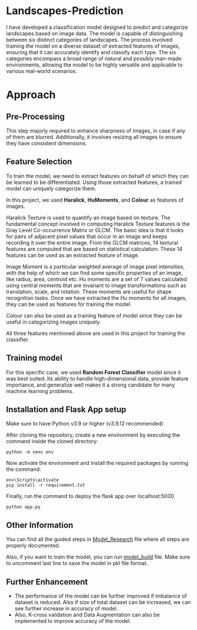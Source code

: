 # Landscapes-Prediction

I have developed a classification model designed to predict and categorize landscapes based on image data. The model is capable of distinguishing between six distinct categories of landscapes. The process involved training the model on a diverse dataset of extracted features of images, ensuring that it can accurately identify and classify each type. The six categories encompass a broad range of natural and possibly man-made environments, allowing the model to be highly versatile and applicable to various real-world scenarios.

# Approach

## Pre-Processing

This step majorly required to enhance sharpness of images, in case if any of them are blurred. Additionally, it involves resizing all images to ensure they have consistent dimensions.

## Feature Selection

To train the model, we need to extract features on behalf of which they can be learned to be differentiated. Using those extracted features, a trained model can uniquely categorize them.

In this project, we used **Haralick**, **HuMoments**, and **Colour** as features of images.

Haralick Texture is used to quantify an image based on texture. The fundamental concept involved in computing Haralick Texture features is the Gray Level Co-occurrence Matrix or GLCM. The basic idea is that it looks for pairs of adjacent pixel values that occur in an image and keeps recording it over the entire image. From the GLCM matrices, 14 textural features are computed that are based on statistical calculation. These 14 features can be used as an extracted feature of image.

Image Moment is a particular weighted average of image pixel intensities, with the help of which we can find some specific properties of an image, like radius, area, centroid etc. Hu moments are a set of 7 values calculated using central moments that are invariant to image transformations such as translation, scale, and rotation. These moments are useful for shape recognition tasks. Once we have extracted the Hu moments for all images, they can be used as features for training the model.

Colour can also be used as a training feature of model since they can be useful in categorizing images uniquely. 

All three features mentioned above are used in this project for training the classifier.

## Training model

For this specific case, we used **Random Forest Classifier** model since it was best suited. Its ability to handle high-dimensional data, provide feature importance, and generalize well makes it a strong candidate for many machine learning problems.


## Installation and Flask App setup

Make sure to have Python v3.9 or higher (v3.9.12 recommended)

After cloning the repository, create a new environment by executing the command inside the cloned directory:
```
python -m venv env
```
Now activate the environment and install the required packages by running the command:
```
env\Scripts\activate
pip install -r requirement.txt
```
Finally, run the command to deploy the flask app over localhost:5000
```
python app.py
```

## Other Information

You can find all the guided steps in [Model_Research](Model_Research.ipynb) file where all steps are properly documented.

Also, if you want to train the model, you can run [model_build](model_build.py) file. Make sure to uncomment last line to save the model in pkl file format.

## Further Enhancement

- The performance of the model can be further improved if imbalance of dataset is reduced. Also if size of total dataset can be increased, we can see further increase in accuracy of model.
- Also, K-cross validation and Data Augmentation can also be implemented to improve accuracy of the model.
